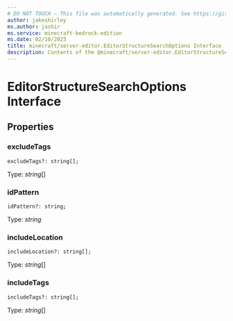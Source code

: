 ```yaml
---
# DO NOT TOUCH — This file was automatically generated. See https://github.com/mojang/minecraftapidocsgenerator to modify descriptions, examples, etc.
author: jakeshirley
ms.author: jashir
ms.service: minecraft-bedrock-edition
ms.date: 02/10/2025
title: minecraft/server-editor.EditorStructureSearchOptions Interface
description: Contents of the @minecraft/server-editor.EditorStructureSearchOptions class.
---
```

# EditorStructureSearchOptions Interface

## Properties

### **excludeTags**
`excludeTags?: string[];`

Type: *string*[]

### **idPattern**
`idPattern?: string;`

Type: *string*

### **includeLocation**
`includeLocation?: string[];`

Type: *string*[]

### **includeTags**
`includeTags?: string[];`

Type: *string*[]
